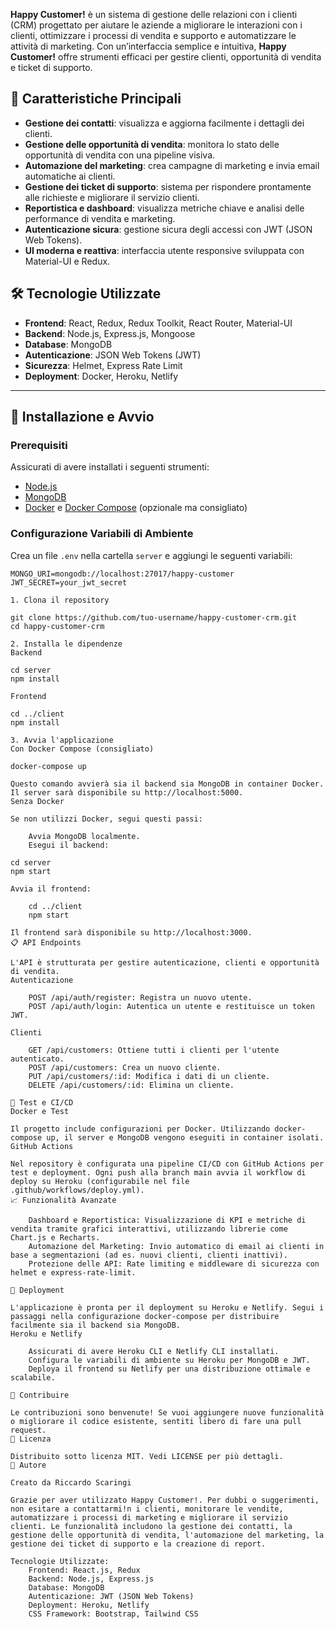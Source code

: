 **Happy Customer!** è un sistema di gestione delle relazioni con i clienti (CRM) progettato per aiutare le aziende a migliorare le interazioni con i clienti, ottimizzare i processi di vendita e supporto e automatizzare le attività di marketing. Con un’interfaccia semplice e intuitiva, **Happy Customer!** offre strumenti efficaci per gestire clienti, opportunità di vendita e ticket di supporto.

## 🚀 Caratteristiche Principali

- **Gestione dei contatti**: visualizza e aggiorna facilmente i dettagli dei clienti.
- **Gestione delle opportunità di vendita**: monitora lo stato delle opportunità di vendita con una pipeline visiva.
- **Automazione del marketing**: crea campagne di marketing e invia email automatiche ai clienti.
- **Gestione dei ticket di supporto**: sistema per rispondere prontamente alle richieste e migliorare il servizio clienti.
- **Reportistica e dashboard**: visualizza metriche chiave e analisi delle performance di vendita e marketing.
- **Autenticazione sicura**: gestione sicura degli accessi con JWT (JSON Web Tokens).
- **UI moderna e reattiva**: interfaccia utente responsive sviluppata con Material-UI e Redux.


## 🛠️ Tecnologie Utilizzate

- **Frontend**: React, Redux, Redux Toolkit, React Router, Material-UI
- **Backend**: Node.js, Express.js, Mongoose
- **Database**: MongoDB
- **Autenticazione**: JSON Web Tokens (JWT)
- **Sicurezza**: Helmet, Express Rate Limit
- **Deployment**: Docker, Heroku, Netlify

---

## 🚀 Installazione e Avvio

### Prerequisiti

Assicurati di avere installati i seguenti strumenti:
- [Node.js](https://nodejs.org/)
- [MongoDB](https://www.mongodb.com/)
- [Docker](https://www.docker.com/) e [Docker Compose](https://docs.docker.com/compose/) (opzionale ma consigliato)

### Configurazione Variabili di Ambiente

Crea un file `.env` nella cartella `server` e aggiungi le seguenti variabili:
```plaintext
MONGO_URI=mongodb://localhost:27017/happy-customer
JWT_SECRET=your_jwt_secret

1. Clona il repository

git clone https://github.com/tuo-username/happy-customer-crm.git
cd happy-customer-crm

2. Installa le dipendenze
Backend

cd server
npm install

Frontend

cd ../client
npm install

3. Avvia l'applicazione
Con Docker Compose (consigliato)

docker-compose up

Questo comando avvierà sia il backend sia MongoDB in container Docker. Il server sarà disponibile su http://localhost:5000.
Senza Docker

Se non utilizzi Docker, segui questi passi:

    Avvia MongoDB localmente.
    Esegui il backend:

cd server
npm start

Avvia il frontend:

    cd ../client
    npm start

Il frontend sarà disponibile su http://localhost:3000.
📋 API Endpoints

L'API è strutturata per gestire autenticazione, clienti e opportunità di vendita.
Autenticazione

    POST /api/auth/register: Registra un nuovo utente.
    POST /api/auth/login: Autentica un utente e restituisce un token JWT.

Clienti

    GET /api/customers: Ottiene tutti i clienti per l'utente autenticato.
    POST /api/customers: Crea un nuovo cliente.
    PUT /api/customers/:id: Modifica i dati di un cliente.
    DELETE /api/customers/:id: Elimina un cliente.

🧪 Test e CI/CD
Docker e Test

Il progetto include configurazioni per Docker. Utilizzando docker-compose up, il server e MongoDB vengono eseguiti in container isolati.
GitHub Actions

Nel repository è configurata una pipeline CI/CD con GitHub Actions per test e deployment. Ogni push alla branch main avvia il workflow di deploy su Heroku (configurabile nel file .github/workflows/deploy.yml).
📈 Funzionalità Avanzate

    Dashboard e Reportistica: Visualizzazione di KPI e metriche di vendita tramite grafici interattivi, utilizzando librerie come Chart.js e Recharts.
    Automazione del Marketing: Invio automatico di email ai clienti in base a segmentazioni (ad es. nuovi clienti, clienti inattivi).
    Protezione delle API: Rate limiting e middleware di sicurezza con helmet e express-rate-limit.

🐳 Deployment

L'applicazione è pronta per il deployment su Heroku e Netlify. Segui i passaggi nella configurazione docker-compose per distribuire facilmente sia il backend sia MongoDB.
Heroku e Netlify

    Assicurati di avere Heroku CLI e Netlify CLI installati.
    Configura le variabili di ambiente su Heroku per MongoDB e JWT.
    Deploya il frontend su Netlify per una distribuzione ottimale e scalabile.

🤝 Contribuire

Le contribuzioni sono benvenute! Se vuoi aggiungere nuove funzionalità o migliorare il codice esistente, sentiti libero di fare una pull request.
📄 Licenza

Distribuito sotto licenza MIT. Vedi LICENSE per più dettagli.
📝 Autore

Creato da Riccardo Scaringi

Grazie per aver utilizzato Happy Customer!. Per dubbi o suggerimenti, non esitare a contattarmi!n i clienti, monitorare le vendite, automatizzare i processi di marketing e migliorare il servizio clienti. Le funzionalità includono la gestione dei contatti, la gestione delle opportunità di vendita, l'automazione del marketing, la gestione dei ticket di supporto e la creazione di report.

Tecnologie Utilizzate:
    Frontend: React.js, Redux
    Backend: Node.js, Express.js
    Database: MongoDB
    Autenticazione: JWT (JSON Web Tokens)
    Deployment: Heroku, Netlify
    CSS Framework: Bootstrap, Tailwind CSS
